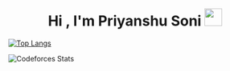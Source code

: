 
<h1 align="center"><b>Hi , I'm Priyanshu Soni </b><img src="https://media.giphy.com/media/hvRJCLFzcasrR4ia7z/giphy.gif" width="35"></h1>

[![Top Langs](https://github-readme-stats.vercel.app/api/top-langs/?username=pri1712)](https://github.com/anuraghazra/github-readme-stats)


![Codeforces Stats](https://codeforces-readme-stats.vercel.app/api/card?username=priy1712)


